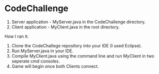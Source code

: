 # CodeChallenge
1. Server application - MyServer.java in the CodeChallenge directory.
2. Client application - MyClient.java in the root directory.

How I ran it:
1. Clone the CodeChallege repository into your IDE (I used Eclipse).
2. Run MyServer.java in your IDE.
3. Compile MyClient.java using the command line and run MyClient in two seperate cmd consoles.
4. Game will begin once both Clients connect.

